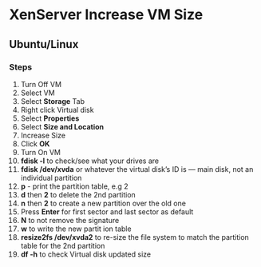 # XenServer Increase VM Size

## Ubuntu/Linux

### Steps

1. Turn Off VM
2. Select VM
3. Select **Storage** Tab
4. Right click Virtual disk
5. Select **Properties**
6. Select **Size and Location**
7. Increase Size
8. Click **OK**
9. Turn On VM
10. **fdisk -l** to check/see what your drives are
11. **fdisk /dev/xvda** or whatever the virtual disk’s ID is — main disk, not an individual partition
12. **p** - print the partition table, e.g 2
13. **d** then **2** to delete the 2nd partition
14. **n** then **2** to create a new partition over the old one
15. Press **Enter** for first sector and last sector as default
16. **N** to not remove the signature 
17. **w** to write the new partit ion table
18. **resize2fs /dev/xvda2** to re-size the file system to match the partition table for the 2nd partition
19. **df -h** to check Virtual disk updated size

